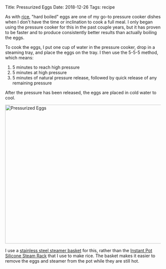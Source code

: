 Title: Pressurized Eggs
Date: 2018-12-26
Tags: recipe

As with [rice](/2018/12/rice/), "hard boiled" eggs are one of my go-to pressure cooker dishes when I don't have the time or inclination to cook a full meal. I only began using the pressure cooker for this in the past couple years, but it has proven to be faster and to produce consistently better results than actually boiling the eggs.

To cook the eggs, I put one cup of water in the pressure cooker, drop in a steaming tray, and place the eggs on the tray. I then use the 5-5-5 method, which means:

1. 5 minutes to reach high pressure
2. 5 minutes at high pressure
3. 5 minutes of natural pressure release, followed by quick release of any remaining pressure

After the pressure has been released, the eggs are placed in cold water to cool.

<a href="https://www.flickr.com/photos/pigmonkey/32607001068/in/dateposted/" title="Pressurized Eggs"><img src="https://farm5.staticflickr.com/4905/32607001068_bf429a49d5_c.jpg" width="800" height="450" alt="Pressurized Eggs"></a>

I use a [stainless steel steamer basket](https://www.amazon.com/Steamer-Stainless-Vegetable-Folding-Expandable/dp/B06Y4MCKFM/) for this, rather than the [Instant Pot Silicone Steam Rack](https://instantpot.com/portfolio-item/silicone-steam-rack/) that I use to make rice. The basket makes it easier to remove the eggs and steamer from the pot while they are still hot.
